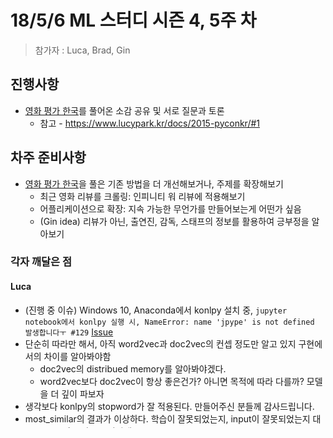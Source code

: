 # 18/5/6 ML 스터디 시즌 4, 5주 차

> 참가자 : Luca, Brad, Gin

## 진행사항

* [영화 평가 한국](https://github.com/e9t/nsmc/)를 풀어온 소감 공유 및 서로 질문과 토론
  * 참고 - https://www.lucypark.kr/docs/2015-pyconkr/#1

## 차주 준비사항

* [영화 평가 한국](https://github.com/e9t/nsmc/)을 풀은 기존 방법을 더 개선해보거나, 주제를 확장해보기
  * 최근 영화 리뷰를 크롤링: 인피니티 워 리뷰에 적용해보기
  * 어플리케이션으로 확장: 지속 가능한 무언가를 만들어보는게 어떤가 싶음
  * (Gin idea) 리뷰가 아닌, 출연진, 감독, 스태프의 정보를 활용하여 긍부정을 알아보기

### 각자 깨달은 점

#### Luca

* (진행 중 이슈) Windows 10, Anaconda에서 konlpy 설치 중, `jupyter notebook에서 konlpy 실행 시, NameError: name 'jpype' is not defined 발생합니다ㅜ #129` [Issue](https://github.com/konlpy/konlpy/issues/129)
* 단순히 따라만 해서, 아직 word2vec과 doc2vec의 컨셉 정도만 알고 있지 구현에서의 차이를 알아봐야함
  * doc2vec의 distribued memory를 알아봐야겠다.
  * word2vec보다 doc2vec이 항상 좋은건가? 아니면 목적에 따라 다를까? 모델을 더 깊이 파보자
* 생각보다 konlpy의 stopword가 잘 적용된다. 만들어주신 분들께 감사드립니다.
* most_similar의 결과가 이상하다. 학습이 잘못되었는지, input이 잘못되었는지 대부분 0.99의 유사도를 나타냄
  * deprecated된 doc2vec init, train 코드를 바꾸면서 변경 또는 반영되지 않은 옵션이 있는 것 같다.
  * http://daewonyoon.tistory.com/240
  * 이후에, 차근차근 다시 옵션을 적용해보니 잘됨. 어떤 요소가 문제였는지는 확인이 필요함
* konlpy를 사용한 것은 앞단의 전처리만 바뀌었지 무언가 더 배웠다는 느낌이 부족했다.
  * 그 이유는 konlpy를 가져다가 사용만 했지 그 근간을 알아보지 않았다는 것과(국어 공부.. 형태소를 알아보는게 이 스터디의 방향성에 맞는가)
  * 이번에도 예제를 따라하기만 바빴지, 개인적으로 기존 지식을 활용하여 확장해보지 않음
* 따라서 다음 시간까지는 스터디의 방향성에 대해서도 다시금 제고 해보아야겠다.
  * 논문 보면서 깊이 있는 학습을 해야할까?
  * 그렇다고 모두 다 같은 주제를 파는건 보통 무난한 주제 or 어려워 동기부여가 안될 수도 있다.
  * 이제 어느정도 각자 감은 잡았으니, 각자 개인 주제를 확장해가며 깊이를 넓이거나 ML을 서비스 레벨로 확장시키는 노하우를 배우는게 어떨까?
  * 라는 이야기를 어느정도 나누었음
  * 그래도 NPL를 어정쩡하게 끝내면 안되기에 다음 시간까지는 기존에 한 것을 발전시켜보기로 함


#### Gin

* 실질적으로 doc2vec를 적용시켜 본 첫 예제였음. 잘 따라하니 적용은 어렵지 않았으나 각각의 의미를 이해하기는 아직 멀었음 (예제가 없었다면 과연 이렇게 빨리 실행을 할 수 있었을까?)
* Accuracy는 60-70%로 높은 편은 아님
* Accuracy 향상을 위해 doc2vec 의 vector_size, epoch을 조절하면서 실행은 해봤지만 큰 정확도 향상은 없었음
* training model을 바꿔가면서 정확도를 올려야 하는 방향으로 선회해보기로 함 - 실행 시간이 꽤 걸리기 때문에 doc2vec model은 저장을 해놓고 training model을 다르게 하면서 시도해보기로 함
    * 어떤 것을 잘못 판단하는지 확인해보고 그 이유를 파악해볼 필요가 있음
* 지난 시간엔 따라가기 바뻤다면 그래도 조금 이해가 올라가는 계기가 됨


#### Brad


#### Jay
* neural net은 feature의 곱이 큰 의미를 주는 경우에도 잘 동작하겠는가?
(feature의 곱 말고도 다른 여러 관계에 대해서도 생각해볼 수 있다)
* word2vec, doc2vec은 데이터 압축과 비슷하게 생각해도 될 듯
* kaggle 영화 리뷰에서 했던 것처럼 word2vec의 average나 clustering 후
sim 비교해보면 더 좋을 수도 있겠지만 어차피 비슷할 거 같아서 별 의미는 없겠다.
(는 코딩하기 귀찮아서 안해봤다는 뜻임)
* this movie is funny와 this movie is not funny라는 리뷰가 있을 때,
앞선 방식의 분류가 전자를 positive, 후자를 negative로 분류할 것인가.
(not은 워낙 많이 쓰이고 이중부정으로 긍정에도 쓰일 수 있어서 분류에 별로 기여를 안하지 않을까)
RNN을 활용한 문장 분석처럼 단어의 순서나 위치가 고려되어야 더 잘 분류할 수 있을지도
* 긍정/부정이 거의 반반으로 나뉜걸로 보아 아마도 중간값을 기준으로 나눈거같은데
(아니면 보통 영화리뷰에서 긍정/부정을 나누는 기준이 있거나, 아마 이 기준이 5점이 아닐듯하여)
사람마다 이 기준이 달라서 리뷰로 100% 분류를 달성하는건 불가능할지도 모른다.
ex)  5점을 기준으로 긍정/부정을 나눴다고 할 때, 어떤 리뷰어는 7점을 soso로 생각한다면
이 리뷰어가 6점 준 영화는 training/test data에서 긍정적인 리뷰에 속하겠지만
리뷰내용이 부정적일 것이므로 올바르게 분류될 리 없다.

